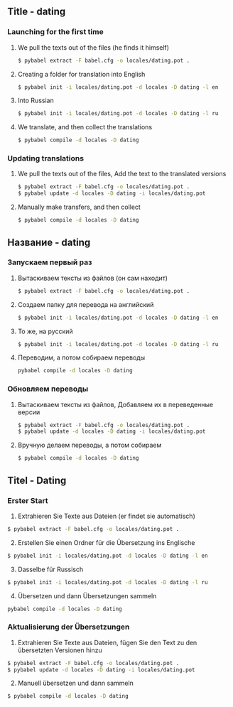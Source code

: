 ## Title - dating

### Launching for the first time

1. We pull the texts out of the files (he finds it himself)
   ```sh
   $ pybabel extract -F babel.cfg -o locales/dating.pot .
   ```
2. Creating a folder for translation into English
   ```sh
   $ pybabel init -i locales/dating.pot -d locales -D dating -l en
   ```
3. Into Russian
   ```sh
   $ pybabel init -i locales/dating.pot -d locales -D dating -l ru
   ```
4. We translate, and then collect the translations
   ```sh
   $ pybabel compile -d locales -D dating
   ```

### Updating translations

1. We pull the texts out of the files, Add the text to the translated versions
   ```sh
   $ pybabel extract -F babel.cfg -o locales/dating.pot .
   $ pybabel update -d locales -D dating -i locales/dating.pot
   ```
2. Manually make transfers, and then collect
   ```sh
   $ pybabel compile -d locales -D dating
   ```

## Название - dating

### Запускаем первый раз

1. Вытаскиваем тексты из файлов (он сам находит)
   ```sh
   $ pybabel extract -F babel.cfg -o locales/dating.pot .
   ```
2. Создаем папку для перевода на английский
   ```sh
   $ pybabel init -i locales/dating.pot -d locales -D dating -l en
   ```
3. То же, на русский
   ```sh
   $ pybabel init -i locales/dating.pot -d locales -D dating -l ru
   ```
4. Переводим, а потом собираем переводы
   ```sh
   pybabel compile -d locales -D dating
   ```

### Обновляем переводы

1. Вытаскиваем тексты из файлов, Добавляем их в переведенные версии
   ```sh
   $ pybabel extract -F babel.cfg -o locales/dating.pot .
   $ pybabel update -d locales -D dating -i locales/dating.pot
   ```
2. Вручную делаем переводы, а потом собираем
   ```sh
   $ pybabel compile -d locales -D dating
   ```

## Titel - Dating

### Erster Start

1. Extrahieren Sie Texte aus Dateien (er findet sie automatisch)

```sh
$ pybabel extract -F babel.cfg -o locales/dating.pot .
```

2. Erstellen Sie einen Ordner für die Übersetzung ins Englische

```sh
$ pybabel init -i locales/dating.pot -d locales -D dating -l en
```

3. Dasselbe für Russisch

```sh
$ pybabel init -i locales/dating.pot -d locales -D dating -l ru
```

4. Übersetzen und dann Übersetzungen sammeln

```sh
pybabel compile -d locales -D dating
```

### Aktualisierung der Übersetzungen

1. Extrahieren Sie Texte aus Dateien, fügen Sie den Text zu den übersetzten Versionen hinzu

```sh
$ pybabel extract -F babel.cfg -o locales/dating.pot .
$ pybabel update -d locales -D dating -i locales/dating.pot
```

2. Manuell übersetzen und dann sammeln

```sh
$ pybabel compile -d locales -D dating
```


